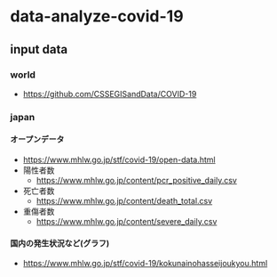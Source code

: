 # data-analyze-covid-19

## input data

### world
- https://github.com/CSSEGISandData/COVID-19

### japan
#### オープンデータ
- https://www.mhlw.go.jp/stf/covid-19/open-data.html
- 陽性者数
  - https://www.mhlw.go.jp/content/pcr_positive_daily.csv
- 死亡者数
  - https://www.mhlw.go.jp/content/death_total.csv
- 重傷者数
  - https://www.mhlw.go.jp/content/severe_daily.csv

#### 国内の発生状況など(グラフ)
  - https://www.mhlw.go.jp/stf/covid-19/kokunainohasseijoukyou.html

